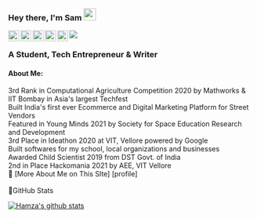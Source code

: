 ### Hey there, I'm  Sam <img src="https://media.giphy.com/media/hvRJCLFzcasrR4ia7z/giphy.gif" width="25px">

[<img align="left" alt="m-hamzashakeel | Facebook" width=22px src="https://cdn.jsdelivr.net/npm/simple-icons@v3/icons/facebook.svg">][facebook]
[<img align="left" alt="m-hamzashakeel | Twitter" width=22px src="https://cdn.jsdelivr.net/npm/simple-icons@v3/icons/twitter.svg">][twitter]
[<img align="left" alt="m-hamzashakeel | LinkedIn" width=22px src="https://cdn.jsdelivr.net/npm/simple-icons@v3/icons/linkedin.svg">][linkedin]
[<img align="left" alt="m-hamzashakeel | Instagram" width=22px src="https://cdn.jsdelivr.net/npm/simple-icons@v3/icons/instagram.svg">][instagram]
[<img align="left" alt="m-hamzashakeel | Medium" width=22px src="https://cdn.jsdelivr.net/npm/simple-icons@v3/icons/medium.svg">][medium]

![](https://visitor-badge.glitch.me/badge?page_id=abhisheknaiidu.abhisheknaiidu)

### A Student, Tech Entrepreneur & Writer

#### About Me:


<summary>3rd Rank in Computational Agriculture Competition 2020 by Mathworks & IIT Bombay in Asia's largest Techfest</summary>
<summary>Built India's first ever Ecommerce and Digital Marketing Platform for Street Vendors</summary>
<summary>Featured in Young Minds 2021 by Society for Space Education Research and Development</summary>
<summary>3rd Place in Ideathon 2020 at VIT, Vellore powered by Google</summary>
<summary>Built softwares for my school, local organizations and businesses</summary>
<summary>Awarded Child Scientist 2019 from DST Govt. of India</summary>
<summary>2nd in Place Hackomania 2021 by AEE, VIT Vellore</summary>
<summary>📄 [More About Me on This SIte] [profile] </summary>
<br>
📝GitHub Stats
<br>

[![Hamza's github stats](https://github-readme-stats.vercel.app/api?username=SamJeffrey8&theme=gotham)](https://github.com/SamJeffrey8/github-readme-stats)





[twitter]: https://www.twitter.com/Spinozious/
[linkedin]: https://www.linkedin.com/in/sam-jeffrey-2091731a7/
[instagram]: https://www.instagram.com/samjefree/
[medium]: https://medium.com/@sam.8.jy
[facebook]: https://www.facebook.com/mhamzadev
[profile]: https://samjeffrey.web.app/
